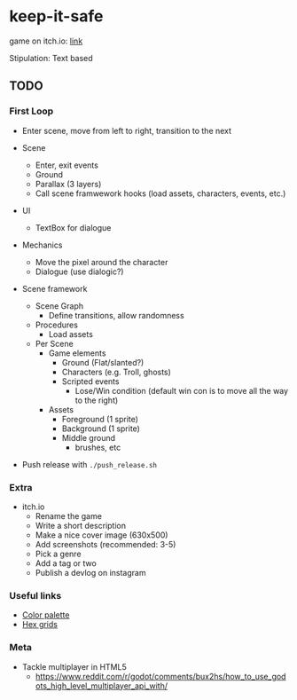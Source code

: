 # keep-it-safe

game on itch.io: [link](https://thewarlock.itch.io/keep-it-safe)

Stipulation: Text based

## TODO

### First Loop

- Enter scene, move from left to right, transition to the next

- Scene
  - Enter, exit events
  - Ground
  - Parallax (3 layers)
  - Call scene framwework hooks (load assets, characters, events, etc.)

- UI
  - TextBox for dialogue

- Mechanics
  - Move the pixel around the character
  - Dialogue (use dialogic?)

- Scene framework
  - Scene Graph
    - Define transitions, allow randomness
  - Procedures
    - Load assets
  - Per Scene
    - Game elements
      - Ground (Flat/slanted?)
      - Characters (e.g. Troll, ghosts)
      - Scripted events
        - Lose/Win condition (default win con is to move all the way to the right)
    - Assets
      - Foreground (1 sprite)
      - Background (1 sprite)
      - Middle ground
        - brushes, etc

- Push release with `./push_release.sh`

### Extra

- itch.io
  - Rename the game
  - Write a short description
  - Make a nice cover image (630x500)
  - Add screenshots (recommended: 3-5)
  - Pick a genre
  - Add a tag or two
  - Publish a devlog on instagram

### Useful links

- [Color palette](https://colorsupplyyy.com/app)
- [Hex grids](https://www.redblobgames.com/grids/hexagons/)

### Meta

- Tackle multiplayer in HTML5
  - https://www.reddit.com/r/godot/comments/bux2hs/how_to_use_godots_high_level_multiplayer_api_with/
